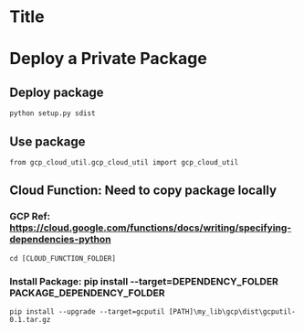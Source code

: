 Title
=======

# Deploy a Private Package


## Deploy package
```
python setup.py sdist
```
## Use package
```
from gcp_cloud_util.gcp_cloud_util import gcp_cloud_util
```

## Cloud Function: Need to copy package locally
### GCP Ref: https://cloud.google.com/functions/docs/writing/specifying-dependencies-python
```
cd [CLOUD_FUNCTION_FOLDER]
```

### Install Package: pip install --target=DEPENDENCY_FOLDER PACKAGE_DEPENDENCY_FOLDER
```
pip install --upgrade --target=gcputil [PATH]\my_lib\gcp\dist\gcputil-0.1.tar.gz
```
